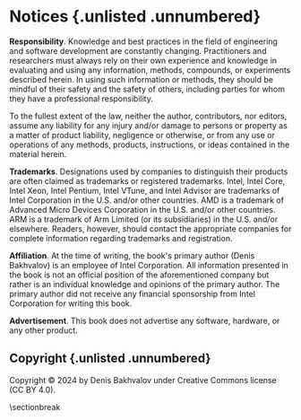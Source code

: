 # Notices {.unlisted .unnumbered}

**Responsibility**. Knowledge and best practices in the field of engineering and software development are constantly changing. Practitioners and researchers must always rely on their own experience and knowledge in evaluating and using any information, methods, compounds, or experiments described herein. In using such information or methods, they should be mindful of their safety and the safety of others, including parties for whom they have a professional responsibility.

To the fullest extent of the law, neither the author, contributors, nor editors, assume any liability for any injury and/or damage to persons or property as a matter of product liability, negligence or otherwise, or from any use or operations of any methods, products, instructions, or ideas contained in the material herein.

**Trademarks**. Designations used by companies to distinguish their products are often claimed as trademarks or registered trademarks. Intel, Intel Core, Intel Xeon, Intel Pentium, Intel VTune, and Intel Advisor are trademarks of Intel Corporation in the U.S. and/or other countries. AMD is a trademark of Advanced Micro Devices Corporation in the U.S. and/or other countries. ARM is a trademark of Arm Limited (or its subsidiaries) in the U.S. and/or elsewhere. Readers, however, should contact the appropriate companies for complete information regarding trademarks and registration.

**Affiliation**. At the time of writing, the book's primary author (Denis Bakhvalov) is an employee of Intel Corporation. All information presented in the book is not an official position of the aforementioned company but rather is an individual knowledge and opinions of the primary author. The primary author did not receive any financial sponsorship from Intel Corporation for writing this book.

**Advertisement**. This book does not advertise any software, hardware, or any other product.

## Copyright {.unlisted .unnumbered}

Copyright © 2024 by Denis Bakhvalov under Creative Commons license (CC BY 4.0).

\sectionbreak
